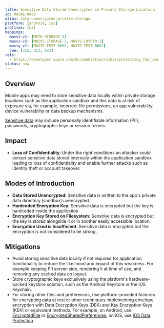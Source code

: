 ```yaml
---
title: Sensitive Data Stored Unencrypted in Private Storage Locations
id: MASWE-0006
alias: data-unencrypted-private-storage
platform: [android, ios]
profiles: [L2]
mappings:
  masvs-v1: [MSTG-STORAGE-2]
  masvs-v2: [MASVS-STORAGE-1, MASVS-CRYPTO-2]
  mastg-v1: [MASTG-TEST-0052, MASTG-TEST-0001]
  cwe: [312, 313, 922]
refs:
  - https://developer.apple.com/documentation/uikit/protecting_the_user_s_privacy/encrypting_your_app_s_files
status: new
---
```


## Overview

Mobile apps may need to store sensitive data locally within private storage locations such as the application sandbox and this data is at risk of exposure via, for example, incorrect file permissions, an app vulnerability, device vulnerability or data backup mechanisms.

[Sensitive data](../../Document/0x04b-Mobile-App-Security-Testing.md#identifying-sensitive-data "Sensitive Data") may include personally identifiable information (PII), passwords, cryptographic keys or session tokens.

## Impact

- **Loss of Confidentiality**: Under the right conditions an attacker could extract sensitive data stored internally within the application sandbox leading to loss of confidentiality and enable further attacks such as identity theft or account takeover.

## Modes of Introduction

- **Data Stored Unencrypted**: Sensitive data is written to the app's private data directory (sandbox) unencrypted.
- **Hardcoded Encryption Key**: Sensitive data is encrypted but the key is hardcoded inside the application.
- **Encryption Key Stored on Filesystem**: Sensitive data is encrypted but the key is stored alongside it or in another easily accessible location.
- **Encryption Used is Insufficient**: Sensitive data is encrypted but the encryption is not considered to be strong.

## Mitigations

- Avoid storing sensitive data locally if not required for application functionality to reduce the likelihood and impact of this weakness. For example keeping PII server-side, rendering it at time of use, and removing any cached data on logout.
- Store cryptographic keys exclusively using the platform's hardware-backed keystore solution, such as the Android Keystore or the iOS Keychain.
- For storing other files and preferences, use platform-provided features for encrypting data at rest or other techniques implementing envelope encryption with Data Encryption Keys (DEK) and Key Encryption Keys (KEK) or equivalent methods. For example, on Android, use [EncryptedFile](https://developer.android.com/reference/androidx/security/crypto/EncryptedFile) or [EncryptedSharedPreferences](https://developer.android.com/reference/androidx/security/crypto/EncryptedSharedPreferences); on iOS, use [iOS Data Protection](https://developer.apple.com/documentation/uikit/protecting_the_user_s_privacy/encrypting_your_app_s_files).
